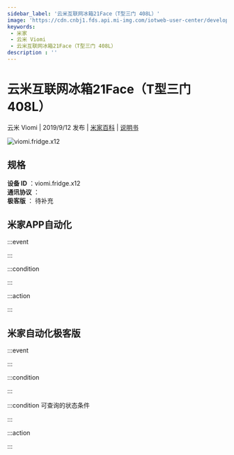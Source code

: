 ```yaml
---
sidebar_label: '云米互联网冰箱21Face（T型三门 408L）'
image: 'https://cdn.cnbj1.fds.api.mi-img.com/iotweb-user-center/developer_1678871036399XHF7ONb0.png?GalaxyAccessKeyId=AKVGLQWBOVIRQ3XLEW&Expires=9223372036854775807&Signature=yfFMjW/lqNd5z/qBwuFDSZSF/BA='
keywords: 
 - 米家
 - 云米 Viomi
 - 云米互联网冰箱21Face（T型三门 408L）
description : ''
---
```

# 云米互联网冰箱21Face（T型三门 408L）

云米 Viomi | 2019/9/12 发布 | [米家百科](https://home.mi.com/webapp/content/baike/product/index.html?model=viomi.fridge.x12) | [说明书](https://home.mi.com/views/introduction.html?model=viomi.fridge.x12&region=cn)

![viomi.fridge.x12](https://cdn.cnbj1.fds.api.mi-img.com/iotweb-user-center/developer_1678871036399XHF7ONb0.png?GalaxyAccessKeyId=AKVGLQWBOVIRQ3XLEW&Expires=9223372036854775807&Signature=yfFMjW/lqNd5z/qBwuFDSZSF/BA=)

## 规格  
> 
**设备 ID** ：viomi.fridge.x12  
**通讯协议** ：  
**极客版**  ： 待补充 


## 米家APP自动化  

:::event  

:::

:::condition  

:::

:::action   

:::

## 米家自动化极客版  

:::event  

:::

:::condition  

:::

:::condition 可查询的状态条件  

:::

:::action  

:::

        
